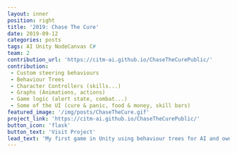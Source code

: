 ```yaml
---
layout: inner
position: right
title: '2019: Chase The Cure'
date: 2019-09-12
categories: posts
tags: AI Unity NodeCanvas C# 
team: 2
contribution_url: 'https://citm-ai.github.io/ChaseTheCurePublic/'
contribution:
 - Custom steering behaviours
 - Behaviour Trees
 - Character Controllers (skills...)
 - Graphs (Animations, actions)
 - Game logic (alert state, combat...)
 - Some of the UI (cure & panic, food & money, skill bars)
featured_image: '/img/posts/ChaseTheCure.gif'
project_link: 'https://citm-ai.github.io/ChaseTheCurePublic/'
button_icon: 'flask'
button_text: 'Visit Project'
lead_text: 'My first game in Unity using behaviour trees for AI and own Steering Behaviours'
---
```


